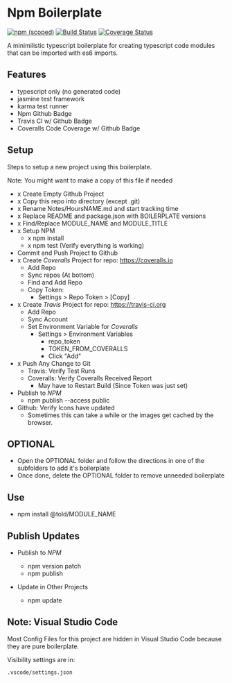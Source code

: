 # Npm Boilerplate

[![npm (scoped)](https://img.shields.io/npm/v/@told/npm-boilerplate.svg)](https://www.npmjs.com/package/@told/npm-boilerplate)
[![Build Status](https://travis-ci.org/toldsoftware/npm-boilerplate.svg?branch=master)](https://travis-ci.org/toldsoftware/npm-boilerplate)
[![Coverage Status](https://coveralls.io/repos/github/toldsoftware/npm-boilerplate/badge.svg)](https://coveralls.io/github/toldsoftware/npm-boilerplate)

A minimilistic typescript boilerplate for creating typescript code modules that can be imported with es6 imports.

## Features

- typescript only (no generated code)
- jasmine test framework
- karma test runner
- Npm Github Badge
- Travis CI w/ Github Badge
- Coveralls Code Coverage w/ Github Badge

## Setup

Steps to setup a new project using this boilerplate.

Note: You might want to make a copy of this file if needed

- x Create Empty Github Project
- x Copy this repo into directory (except .git)
- x Rename Notes/HoursNAME.md and start tracking time
- x Replace README and package.json with BOILERPLATE versions
- x Find/Replace MODULE_NAME and MODULE_TITLE
- x Setup NPM
    - x npm install
    - x npm test (Verify everything is working)
- Commit and Push Project to Github
- x Create *Coveralls* Project for repo: https://coveralls.io
    - Add Repo
    - Sync repos (At bottom)
    - Find and Add Repo
    - Copy Token: 
        - Settings > Repo Token > [Copy]
- x Create *Travis* Project for repo: https://travis-ci.org
    - Add Repo
    - Sync Account
    - Set Environment Variable for *Coveralls*
        - Settings > Environment Variables
            - repo_token
            - TOKEN_FROM_COVERALLS
            - Click "Add"
- x Push Any Change to Git
    - Travis: Verify Test Runs
    - Coveralls: Verify Coveralls Received Report
        - May have to Restart Build (Since Token was just set)
- Publish to *NPM*
    - npm publish --access public
- Github: Verify Icons have updated
    - Sometimes this can take a while or the images get cached by the browser.

## OPTIONAL

- Open the OPTIONAL folder and follow the directions in one of the subfolders to add it's boilerplate
- Once done, delete the OPTIONAL folder to remove unneeded boilerplate

## Use

- npm install @told/MODULE_NAME

## Publish Updates

- Publish to *NPM*
    - npm version patch
    - npm publish

- Update in Other Projects
    - npm update

## Note: Visual Studio Code

Most Config Files for this project are hidden in Visual Studio Code because they are pure boilerplate. 

Visibility settings are in:

    .vscode/settings.json